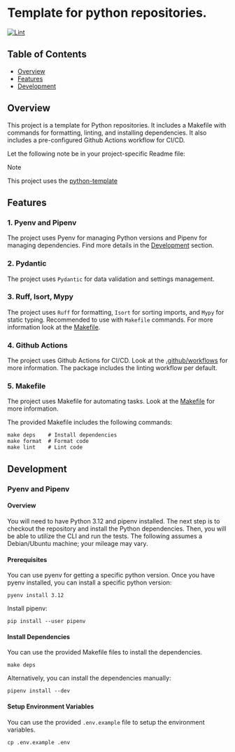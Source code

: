 # Template for python repositories.
[![Lint](https://github.com/axioma-ai-labs/python-template/actions/workflows/ci-lint.yml/badge.svg)](https://github.com/axioma-ai-labs/python-template/actions/workflows/ci-lint.yml)

## Table of Contents

- [Overview](#overview)
- [Features](#features)
- [Development](#development)

## Overview

This project is a template for Python repositories. It includes a Makefile with commands for 
formatting, linting, and installing dependencies. It also includes a pre-configured Github Actions 
workflow for CI/CD.

Let the following note be in your project-specific Readme file:

> [!NOTE]
> This project uses the [python-template](https://github.com/axioma-ai-labs/python-template)

## Features

### 1. Pyenv and Pipenv

The project uses Pyenv for managing Python versions and Pipenv for managing dependencies. Find more
details in the [Development](#development) section.

### 2. Pydantic

The project uses `Pydantic` for data validation and settings management.

### 3. Ruff, Isort, Mypy

The project uses `Ruff` for formatting, `Isort` for sorting imports, and `Mypy` for static typing. 
Recommended to use with `Makefile` commands. For more information look at the 
[Makefile](./Makefile).

### 4. Github Actions

The project uses Github Actions for CI/CD. Look at the [.github/workflows](.github/workflows) for 
more information. The package includes the linting workflow per default.

### 5. Makefile

The project uses Makefile for automating tasks. Look at the [Makefile](./Makefile) for more 
information.

The provided Makefile includes the following commands:

```
make deps    # Install dependencies
make format  # Format code
make lint    # Lint code
```

## Development

### Pyenv and Pipenv

#### Overview

You will need to have Python 3.12 and pipenv installed. The next step is to checkout the repository 
and install the Python dependencies. Then, you will be able to utilize the CLI and run the tests. 
The following assumes a Debian/Ubuntu machine; your mileage may vary.

#### Prerequisites

You can use pyenv for getting a specific python version. Once you have pyenv installed, you can 
install a specific python version:

```
pyenv install 3.12
```

Install pipenv:

```
pip install --user pipenv
```

#### Install Dependencies

You can use the provided Makefile files to install the dependencies.

```
make deps
```

Alternatively, you can install the dependencies manually:

```
pipenv install --dev
```

#### Setup Environment Variables

You can use the provided `.env.example` file to setup the environment variables. 

```
cp .env.example .env
```
